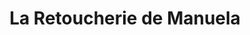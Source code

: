 ---
title: "La Retoucherie de Manuela"
url: /caracas/la-retoucherie-de-manuela-av-francisco-de-miranda/
shop: sastre
---